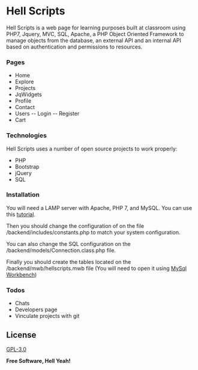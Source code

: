# Hell Scripts

Hell Scripts is a web page for learning purposes built at classroom using PHP7, Jquery, MVC, SQL, Apache, a PHP Object Oriented Framework to manage objects from the database, an external API and an internal API based on authentication and permissions to resources.

### Pages

  - Home
  - Explore
  - Projects
  - JqWidgets
  - Profile
  - Contact
  - Users
  -- Login
  -- Register
  - Cart

### Technologies

Hell Scripts uses a number of open source projects to work properly:

* PHP
* Bootstrap
* jQuery
* SQL

### Installation
You will need a LAMP server with Apache, PHP 7, and MySQL. You can use this [tutorial](https://www.howtoforge.com/tutorial/install-apache-with-php-and-mysql-on-ubuntu-16-04-lamp/).

Then you should change the configuration of on the file /backend/includes/constants.php to match your system configuration.

You can also change the SQL configuration on the /backend/models/Connection.class.php file.

Finally you should create the tables located on the /backend/mwb/hellscripts.mwb file (You will need to open it using [MySql Workbench](https://www.mysql.com/products/workbench/))


### Todos

 - Chats
 - Developers page
 - Vinculate projects with git

License
----

[GPL-3.0](https://www.gnu.org/licenses/gpl-3.0.html)


**Free Software, Hell Yeah!**

